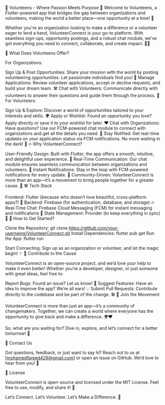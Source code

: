 🌟 Volunteens - Where Passion Meets Purpose 🌟
Welcome to Volunteens, a Flutter-powered app that bridges the gap between organizations and volunteers, making the world a better place—one opportunity at a time! 🚀

Whether you're an organization looking to make a difference or a volunteer eager to lend a hand, VolunteerConnect is your go-to platform. With seamless sign-ups, opportunity postings, and a robust chat module, we’ve got everything you need to connect, collaborate, and create impact. 💬✨

🎯 What Does Volunteens Offer?

For Organizations:

Sign Up & Post Opportunities: Share your mission with the world by posting volunteering opportunities. Let passionate individuals find you! 📢
Manage Applications: Review volunteer applications, accept or decline requests, and build your dream team. 🛠️
Chat with Volunteers: Communicate directly with volunteers to answer their questions and guide them through the process. 💌
For Volunteers:

Sign Up & Explore: Discover a world of opportunities tailored to your interests and skills. 🌍
Apply or Wishlist: Found an opportunity you love? Apply directly or save it to your wishlist for later. ❤️
Chat with Organizations: Have questions? Use our FCM-powered chat module to connect with organizations and get all the details you need. 💬
Stay Notified: Get real-time updates on your application status via FCM notifications. No more waiting in the dark! 🔔
🔥 Why VolunteerConnect?

User-Friendly Design: Built with Flutter, the app offers a smooth, intuitive, and delightful user experience. 📱
Real-Time Communication: Our chat module ensures seamless communication between organizations and volunteers. 🚀
Instant Notifications: Stay in the loop with FCM-powered notifications for every update. 📨
Community-Driven: VolunteerConnect is more than an app—it’s a movement to bring people together for a greater cause. 🌟
🛠️ Tech Stack

Frontend: Flutter (because who doesn’t love beautiful, cross-platform apps?) 📱
Backend: Firebase (for authentication, database, and storage) 🔥
Real-Time Chat: Firebase Cloud Messaging (FCM) for instant messaging and notifications 💬
State Management: Provider (to keep everything in sync) 🔄
🌈 How to Get Started?

Clone the Repository:
git clone https://github.com/your-username/VolunteerConnect.git
Install Dependencies:
flutter pub get
Run the App:
flutter run

Start Connecting: Sign up as an organization or volunteer, and let the magic begin! ✨
🤝 Contribute to the Cause

VolunteerConnect is an open-source project, and we’d love your help to make it even better! Whether you’re a developer, designer, or just someone with great ideas, feel free to:

Report Bugs: Found an issue? Let us know! 🐛
Suggest Features: Have an idea to improve the app? We’re all ears! 💡
Submit Pull Requests: Contribute directly to the codebase and be part of the change. 🛠️
🌟 Join the Movement

VolunteerConnect is more than just an app—it’s a community of changemakers. Together, we can create a world where everyone has the opportunity to give back and make a difference. 🌍❤️

So, what are you waiting for? Dive in, explore, and let’s connect for a better tomorrow! 🚀

📧 Contact Us

Got questions, feedback, or just want to say hi? Reach out to us at [mohamedfareed429@gmail.com] or open an issue on GitHub. We’d love to hear from you! 💌

📜 License

VolunteerConnect is open-source and licensed under the MIT License. Feel free to use, modify, and share it! 📄

Let’s Connect. Let’s Volunteer. Let’s Make a Difference. 🌟


